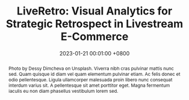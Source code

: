 ---
title:          "LiveRetro: Visual Analytics for Strategic Retrospect in Livestream E-Commerce"
date:           2023-01-21 00:01:00 +0800
selected:       true
pub:            "IEEE Transactions on Visualization and Computer Graphics (TVCG)"
# pub_pre:        "Submitted to "
# pub_post:       'Under review.'
pub_last:       ' <span class="badge badge-pill badge-publication badge-success">VIS 2023</span>'
pub_date:       "2023"
abstract: >-
  Photo by Dessy Dimcheva on Unsplash. Viverra nibh cras pulvinar mattis nunc sed. Quam quisque id diam vel quam elementum pulvinar etiam. Ac felis donec et odio pellentesque. Ligula ullamcorper malesuada proin libero nunc consequat interdum varius sit. A pellentesque sit amet porttitor eget. Magna fermentum iaculis eu non diam phasellus vestibulum lorem sed.

cover:          /assets/images/covers/LiveRetro.png
authors:
  - Yuchen Wu
  - Yuansong Xu
  - Shenghan Gao
  - Xingbo Wang
  - Wenkai Song
  - Zhiheng Nie
  - Xiaomeng Fan
  - Quan Li
links:
  Paper: https://ieeexplore.ieee.org/abstract/document/10295389
  # Code: https://github.com
  # Unsplash: https://unsplash.com/photos/orange-fruit-on-white-table-cloth-ISX_imp8t1o
---